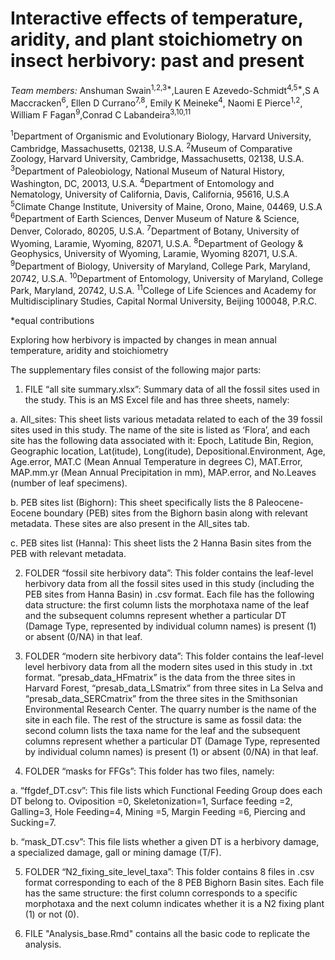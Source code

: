 # Interactive effects of temperature, aridity, and plant stoichiometry on insect herbivory: past and present #

*Team members:* Anshuman Swain<sup>1,2,3\*</sup>,Lauren E Azevedo-Schmidt<sup>4,5\*</sup>,S A Maccracken<sup>6</sup>, Ellen D Currano<sup>7,8</sup>, Emily K Meineke<sup>4</sup>, Naomi E Pierce<sup>1,2</sup>, William F Fagan<sup>9</sup>,Conrad C Labandeira<sup>3,10,11</sup>

<sup>1</sup>Department of Organismic and Evolutionary Biology, Harvard University, Cambridge, Massachusetts, 02138, U.S.A.
<sup>2</sup>Museum of Comparative Zoology, Harvard University, Cambridge, Massachusetts, 02138, U.S.A.
<sup>3</sup>Department of Paleobiology, National Museum of Natural History, Washington, DC, 20013, U.S.A.
<sup>4</sup>Department of Entomology and Nematology, University of California, Davis, California, 95616, U.S.A
<sup>5</sup>Climate Change Institute, University of Maine, Orono, Maine, 04469, U.S.A
<sup>6</sup>Department of Earth Sciences, Denver Museum of Nature & Science, Denver, Colorado, 80205, U.S.A.
<sup>7</sup>Department of Botany, University of Wyoming, Laramie, Wyoming, 82071, U.S.A.
<sup>8</sup>Department of Geology & Geophysics, University of Wyoming, Laramie, Wyoming 82071, U.S.A.
<sup>9</sup>Department of Biology, University of Maryland, College Park, Maryland, 20742, U.S.A.
<sup>10</sup>Department of Entomology, University of Maryland, College Park, Maryland, 20742, U.S.A.
<sup>11</sup>College of Life Sciences and Academy for Multidisciplinary Studies, Capital Normal University, Beijing 100048, P.R.C.

*equal contributions



Exploring how herbivory is impacted by changes in mean annual temperature, aridity and stoichiometry

The supplementary files consist of the following major parts:

1.	FILE “all site summary.xlsx”: Summary data of all the fossil sites used in the study. This is an MS Excel file and has three sheets, namely:

a.	All_sites: This sheet lists various metadata related to each of the 39 fossil sites used in this study. The name of the site is listed as ‘Flora’, and each site has the following data associated with it: Epoch, Latitude Bin, Region, Geographic location, Lat(itude), Long(itude), Depositional.Environment, Age, Age.error, MAT.C (Mean Annual Temperature in degrees C), MAT.Error, MAP.mm.yr (Mean Annual Precipitation in mm), MAP.error, and No.Leaves (number of leaf specimens). 

b.	PEB sites list (Bighorn): This sheet specifically lists the 8 Paleocene-Eocene boundary (PEB) sites from the Bighorn basin along with relevant metadata. These sites are also present in the All_sites tab.

c.	PEB sites list (Hanna): This sheet lists the 2 Hanna Basin sites from the PEB with relevant metadata. 


2.	FOLDER “fossil site herbivory data”: This folder contains the leaf-level herbivory data from all the fossil sites used in this study (including the PEB sites from Hanna Basin) in .csv format. Each file has the following data structure: the first column lists the morphotaxa name of the leaf and the subsequent columns represent whether a particular DT (Damage Type, represented by individual column names) is present (1) or absent (0/NA) in that leaf.


3.	FOLDER “modern site herbivory data”: This folder contains the leaf-level level herbivory data from all the modern sites used in this study in .txt format. “presab_data_HFmatrix” is the data from the three sites in Harvard Forest, “presab_data_LSmatrix” from three sites in La Selva and “presab_data_SERCmatrix” from the three sites in the Smithsonian Environmental Research Center. The quarry number is the name of the site in each file. The rest of the structure is same as fossil data: the second column lists the taxa name for the leaf and the subsequent columns represent whether a particular DT (Damage Type, represented by individual column names) is present (1) or absent (0/NA) in that leaf.


4.	FOLDER “masks for FFGs”: This folder has two files, namely:

a.	“ffgdef_DT.csv”: This file lists which Functional Feeding Group does each DT belong to. Oviposition =0, Skeletonization=1, Surface feeding =2, Galling=3, Hole Feeding=4, Mining =5, Margin Feeding =6,  Piercing and Sucking=7.

b.	“mask_DT.csv”: This file lists whether a given DT is a herbivory damage, a specialized damage, gall or mining damage (T/F). 


5.	FOLDER “N2_fixing_site_level_taxa”: This folder contains 8 files in .csv format corresponding to each of the 8 PEB Bighorn Basin sites. Each file has the same structure: the first column corresponds to a specific morphotaxa and the next column indicates whether it is a N2 fixing plant (1) or not (0). 

6. FILE "Analysis_base.Rmd" contains all the basic code to replicate the analysis.
